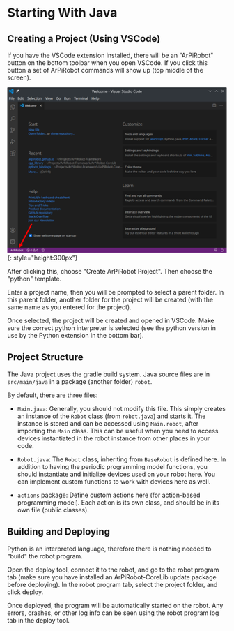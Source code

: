 # Starting With Java

## Creating a Project (Using VSCode)

If you have the VSCode extension installed, there will be an "ArPiRobot" button on the bottom toolbar when you open VSCode. If you click this button a set of ArPiRobot commands will show up (top middle of the screen).

![Drive Station Screenshot](../../img/vscode_arpirobot.png){: style="height:300px"}

After clicking this, choose "Create ArPiRobot Project". Then choose the "python" template.

Enter a project name, then you will be prompted to select a parent folder. In this parent folder, another folder for the project will be created (with the same name as you entered for the project).

Once selected, the project will be created and opened in VSCode. Make sure the correct python interpreter is selected (see the python version in use by the Python extension in the bottom bar).


## Project Structure

The Java project uses the gradle build system. Java source files are in `src/main/java` in a package (another folder) `robot`. 

By default, there are three files:

- `Main.java`: Generally, you should not modify this file. This simply creates an instance of the `Robot` class (from `robot.java`) and starts it. The instance is stored and can be accessed using `Main.robot`, after importing the `Main` class. This can be useful when you need to access devices instantiated in the robot instance from other places in your code.

- `Robot.java`: The `Robot` class, inheriting from `BaseRobot` is defined here. In addition to having the periodic programming model functions, you should instantiate and initialize devices used on your robot here. You can implement custom functions to work with devices here as well.

- `actions` package: Define custom actions here (for action-based programming model). Each action is its own class, and should be in its own file (public classes).


## Building and Deploying

Python is an interpreted language, therefore there is nothing needed to "build" the robot program.

Open the deploy tool, connect it to the robot, and go to the robot program tab (make sure you have installed an ArPiRobot-CoreLib update package before deploying). In the robot program tab, select the project folder, and click deploy.

Once deployed, the program will be automatically started on the robot. Any errors, crashes, or other log info can be seen using the robot program log tab in the deploy tool.
